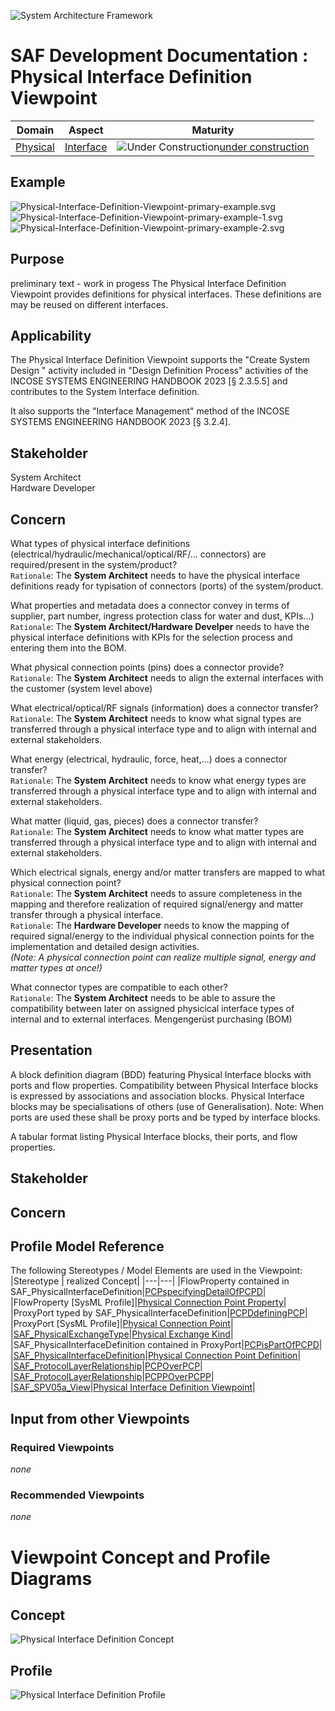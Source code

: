 ![System Architecture Framework](../../diagrams/Banner_SAF.png)
# SAF Development Documentation : Physical Interface Definition Viewpoint
|**Domain**|**Aspect**|**Maturity**|
| --- | --- | --- |
|[Physical](../../domains.md#Domain-Physical)|[Interface](../../aspects.md#Aspect-Interface)|![Under Construction](../../diagrams/Under_construction_icon-yellow.svg )[under construction](../../using-saf/maturity.md#under-construction)|
## Example
![Physical-Interface-Definition-Viewpoint-primary-example.svg](../../diagrams/vp-examples/Physical-Interface-Definition-Viewpoint-primary-example.svg)
![Physical-Interface-Definition-Viewpoint-primary-example-1.svg](../../diagrams/vp-examples/Physical-Interface-Definition-Viewpoint-primary-example-1.svg)
![Physical-Interface-Definition-Viewpoint-primary-example-2.svg](../../diagrams/vp-examples/Physical-Interface-Definition-Viewpoint-primary-example-2.svg)
## Purpose
preliminary text - work in progess
The Physical Interface Definition Viewpoint provides definitions for physical interfaces. These definitions are may be reused on different interfaces.
## Applicability
The Physical Interface Definition Viewpoint supports the "Create System Design " activity included in "Design Definition Process" activities of the INCOSE SYSTEMS ENGINEERING HANDBOOK 2023 [§ 2.3.5.5] and contributes to the System Interface definition.

It also supports the "Interface Management" method of the INCOSE SYSTEMS ENGINEERING HANDBOOK 2023 [§ 3.2.4].
## Stakeholder
System Architect  
Hardware Developer  
## Concern
What types of physical interface definitions (electrical/hydraulic/mechanical/optical/RF/... connectors) are required/present in the system/product?  
`Rationale`: The **System Architect** needs to have the physical interface definitions ready for typisation of connectors (ports) of the system/product.

What properties and metadata does a connector convey in terms of supplier, part number, ingress protection class for water and dust, KPIs...)  
`Rationale`: The **System Architect/Hardware Develper** needs to have the physical interface definitions with KPIs for the selection process and entering them into the BOM.

What physical connection points (pins) does a connector provide?  
`Rationale`: The **System Architect** needs to align the external interfaces with the customer (system level above)

What electrical/optical/RF signals (information) does a connector transfer?  
`Rationale`: The **System Architect** needs to know what signal types are transferred through a physical interface type and to align with internal and external stakeholders.

What energy (electrical, hydraulic, force, heat,...) does a connector transfer?  
`Rationale`: The **System Architect** needs to know what energy types are transferred through a physical interface type and to align with internal and external stakeholders.

What matter (liquid, gas, pieces) does a connector transfer?  
`Rationale`: The **System Architect** needs to know what matter types are transferred through a physical interface type and to align with internal and external stakeholders.

Which electrical signals, energy and/or matter transfers are mapped to what physical connection point?  
`Rationale`: The **System Architect** needs to assure completeness in the mapping and therefore realization of required signal/energy and matter transfer through a physical interface.  
`Rationale`: The **Hardware Developer** needs to know the mapping of required signal/energy to the individual physical connection points for the implementation and detailed design activities.  
*(Note: A physical connection point can realize multiple signal, energy and matter types at once!)*

What connector types are compatible to each other?  
`Rationale`: The **System Architect** needs to be able to assure the compatibility between later on assigned physicical interface types of internal and to external interfaces.
Mengengerüst purchasing (BOM)

## Presentation
A block definition diagram (BDD) featuring Physical Interface blocks with ports and flow properties. Compatibility between Physical Interface blocks is expressed by associations and association blocks. Physical Interface blocks may be specialisations of others (use of Generalisation).
Note: When ports are used these shall be proxy ports and be typed by interface blocks.

A tabular format listing Physical Interface blocks, their ports, and flow properties.

## Stakeholder
## Concern
## Profile Model Reference
The following Stereotypes / Model Elements are used in the Viewpoint:
|Stereotype | realized Concept|
|---|---|
|FlowProperty contained in SAF_PhysicalInterfaceDefinition|[PCPspecifyingDetailOfPCPD](../concept/concepts.md#PCPspecifyingDetailOfPCPD)|
|FlowProperty [SysML Profile]|[Physical Connection Point Property](../concept/concepts.md#Physical-Connection-Point-Property)|
|ProxyPort typed by SAF_PhysicalInterfaceDefinition|[PCPDdefiningPCP](../concept/concepts.md#PCPDdefiningPCP)|
|ProxyPort [SysML Profile]|[Physical Connection Point](../concept/concepts.md#Physical-Connection-Point)|
|[SAF_PhysicalExchangeType](../../stereotypes.md#SAF_PhysicalExchangeType)|[Physical Exchange Kind](../concept/concepts.md#Physical-Exchange-Kind)|
|SAF_PhysicalInterfaceDefinition contained in ProxyPort|[PCPisPartOfPCPD](../concept/concepts.md#PCPisPartOfPCPD)|
|[SAF_PhysicalInterfaceDefinition](../../stereotypes.md#SAF_PhysicalInterfaceDefinition)|[Physical Connection Point Definition](../concept/concepts.md#Physical-Connection-Point-Definition)|
|[SAF_ProtocolLayerRelationship](../../stereotypes.md#SAF_ProtocolLayerRelationship)|[PCPOverPCP](../concept/concepts.md#PCPOverPCP)|
|[SAF_ProtocolLayerRelationship](../../stereotypes.md#SAF_ProtocolLayerRelationship)|[PCPPOverPCPP](../concept/concepts.md#PCPPOverPCPP)|
|[SAF_SPV05a_View](../../stereotypes.md#SAF_SPV05a_View)|[Physical Interface Definition Viewpoint](../concept/concepts.md#Physical-Interface-Definition-Viewpoint)|
## Input from other Viewpoints
### Required Viewpoints
*none*
### Recommended Viewpoints
*none*
# Viewpoint Concept and Profile Diagrams
## Concept
![Physical Interface Definition Concept](diagrams/Physical-Interface-Definition-Concept.svg)
## Profile
![Physical Interface Definition Profile](diagrams/Physical-Interface-Definition-Profile.svg)
